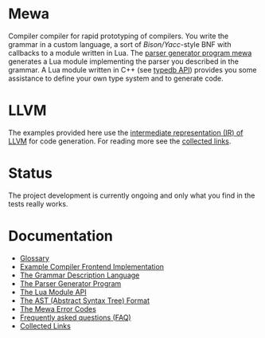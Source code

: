 # Mewa
Compiler compiler for rapid prototyping of compilers. You write the grammar in a custom language, a sort of _Bison/Yacc_-style BNF with callbacks to a module written in Lua.
The [parser generator program mewa](doc/program_mewa.pdf) generates a Lua module implementing the parser you described in the grammar.
A Lua module written in C++ (see [typedb API](doc/typedb.md)) provides you some assistance to define your own type system and to generate code.

# LLVM
The examples provided here use the [intermediate representation (IR) of LLVM](https://llvm.org/docs/LangRef.html) for code generation. 
For reading more see the [collected links](doc/links.md).

# Status
The project development is currently ongoing and only what you find in the tests really works.

# Documentation
* [Glossary](doc/glossary.md)
* [Example Compiler Frontend Implementation](doc/example_compiler.md)
* [The Grammar Description Language](doc/grammar.md)
* [The Parser Generator Program](doc/program_mewa.pdf)
* [The Lua Module API](doc/libmewa.md)
* [The AST (Abstract Syntax Tree) Format](doc/ast.md)
* [The Mewa Error Codes](doc/errorcodes.md)
* [Frequently asked questions (FAQ)](doc/faq.md)
* [Collected Links](doc/links.md)

